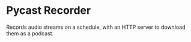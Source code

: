# Pycast Recorder

Records audio streams on a schedule, with an HTTP server to download them as a podcast.
